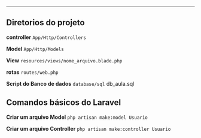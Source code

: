 ----
## Diretorios do projeto
**controller**
`App/Http/Controllers`

**Model**
`App/Http/Models`

**View**
`resources/views/nome_arquivo.blade.php`

**rotas**
`routes/web.php`

**Script do Banco de dados**
`database/sql`
db_aula.sql

## Comandos básicos do Laravel
**Criar um arquivo Model**
`php artisan make:model Usuario`

**Criar um arquivo Controller**
`php artisan make:controller Usuario`
